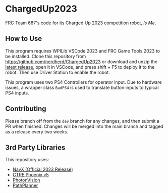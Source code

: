 # ChargedUp2023

FRC Team 687's code for its Charged Up 2023 competition robot, *Is Me*.

## How to Use

This program requires WPILib VSCode 2023 and FRC Game Tools 2023 to be installed.
Clone this repository from <https://github.com/nerdherd/ChargedUp2023> 
or download and unzip the [latest release](https://github.com/nerdherd/ChargedUp2023/releases/latest),
open it in VSCode, and press shift + F5 to deploy it to the robot. 
Then use Driver Station to enable the robot.

This program uses two PS4 Controllers for operator input. Due to hardware issues,
a wrapper class `BadPS4` is used to translate button inputs to typical PS4 inputs.

## Contributing

Please branch off from the `dev` branch for any changes, and then submit a PR when finished. 
Changes will be merged into the main branch and tagged as a release every two weeks.

## 3rd Party Libraries

This repository uses:
- [NavX (Official 2023 Release)](https://dev.studica.com/releases/2023/NavX.json)
- [CTRE Phoenix v5](https://store.ctr-electronics.com/software/)
- [PhotonVision](https://photonvision.org/)
- [PathPlanner](https://github.com/mjansen4857/pathplanner)

